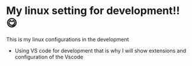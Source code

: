 # My linux setting for development!! 😋
This is my linux configurations in the development

 - Using VS code for development that is why I will show extensions and configuration of the Vscode
